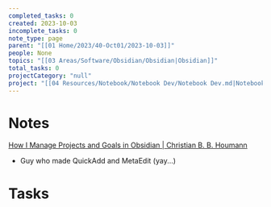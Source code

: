 ```yaml
---
completed_tasks: 0
created: 2023-10-03
incomplete_tasks: 0
note_type: page
parent: "[[01 Home/2023/40-Oct01/2023-10-03]]"
people: None
topics: "[[03 Areas/Software/Obsidian/Obsidian|Obsidian]]"
total_tasks: 0
projectCategory: "null"
project: "[[04 Resources/Notebook/Notebook Dev/Notebook Dev.md|Notebook Dev]]"
---
```

# Notes
[How I Manage Projects and Goals in Obsidian | Christian B. B. Houmann](https://bagerbach.com/blog/projects-and-goals-obsidian)
- Guy who made QuickAdd and MetaEdit (yay...)

# Tasks
